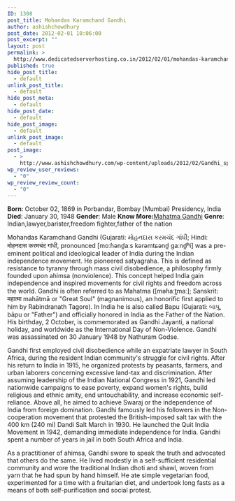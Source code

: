 ```yaml
---
ID: 1308
post_title: Mohandas Karamchand Gandhi
author: ashishchowdhury
post_date: 2012-02-01 10:06:00
post_excerpt: ""
layout: post
permalink: >
  http://www.dedicatedserverhosting.co.in/2012/02/01/mohandas-karamchand-gandhi/
published: true
hide_post_title:
  - default
unlink_post_title:
  - default
hide_post_meta:
  - default
hide_post_date:
  - default
hide_post_image:
  - default
unlink_post_image:
  - default
post_image:
  - >
    http://www.ashishchowdhury.com/wp-content/uploads/2012/02/Gandhi_spinning1.jpg
wp_review_user_reviews:
  - "0"
wp_review_review_count:
  - "0"
---
```

<strong>Born</strong>: October 02, 1869 in Porbandar, Bombay (Mumbai) Presidency, India 
<strong>Died</strong>: January 30, 1948
<strong>Gender</strong>: Male
<strong>Know More:</strong><a title="Mahatma Gandhi" href="http://en.wikipedia.org/wiki/Mahatma_Gandhi">Mahatma Gandhi</a>
<strong>Genre</strong>: Indian,lawyer,barister,freedom fighter,father of the nation

Mohandas Karamchand Gandhi (Gujarati: મોહનદાસ કરમચંદ ગાંધી; Hindi: मोहनदास करमचंद गांधी, pronounced [moːɦənd̪aːs kərəmtɕənd̪ ɡaːnd̪ʱi] was a pre-eminent political and ideological leader of India during the Indian independence movement. He pioneered satyagraha. This is defined as resistance to tyranny through mass civil disobedience, a philosophy firmly founded upon ahimsa (nonviolence). This concept helped India gain independence and inspired movements for civil rights and freedom across the world. Gandhi is often referred to as Mahatma ([məɦaːt̪maː]; Sanskrit: महात्मा mahātmā or "Great Soul" (magnanimous), an honorific first applied to him by Rabindranath Tagore). In India he is also called Bapu (Gujarati: બાપુ, bāpu or "Father") and officially honored in India as the Father of the Nation. His birthday, 2 October, is commemorated as Gandhi Jayanti, a national holiday, and worldwide as the International Day of Non-Violence. Gandhi was assassinated on 30 January 1948 by Nathuram Godse.

Gandhi first employed civil disobedience while an expatriate lawyer in South Africa, during the resident Indian community's struggle for civil rights. After his return to India in 1915, he organized protests by peasants, farmers, and urban laborers concerning excessive land-tax and discrimination. After assuming leadership of the Indian National Congress in 1921, Gandhi led nationwide campaigns to ease poverty, expand women's rights, build religious and ethnic amity, end untouchability, and increase economic self-reliance. Above all, he aimed to achieve Swaraj or the independence of India from foreign domination. Gandhi famously led his followers in the Non-cooperation movement that protested the British-imposed salt tax with the 400 km (240 mi) Dandi Salt March in 1930. He launched the Quit India Movement in 1942, demanding immediate independence for India. Gandhi spent a number of years in jail in both South Africa and India.

As a practitioner of ahimsa, Gandhi swore to speak the truth and advocated that others do the same. He lived modestly in a self-sufficient residential community and wore the traditional Indian dhoti and shawl, woven from yarn that he had spun by hand himself. He ate simple vegetarian food, experimented for a time with a fruitarian diet, and undertook long fasts as a means of both self-purification and social protest.